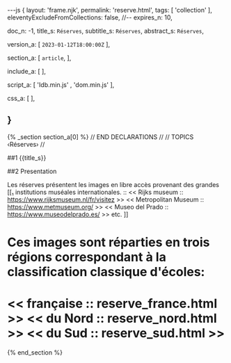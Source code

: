 ---js
{
  layout:    'frame.njk',
  permalink: 'reserve.html',
  tags:      [ 'collection' ],
  eleventyExcludeFromCollections: false,
  //-- expires_n: 10,

  doc_n:      -1,
  title_s:    `Réserves`,
  subtitle_s: `Réserves`,
  abstract_s: `Réserves`,

  version_a:
  [
    `2023-01-12T18:00:00Z`
  ],

  section_a:
  [
    `article`,
  ],

  include_a:
  [
  ],

  script_a:
  [
    'Idb.min.js'
  , 'dom.min.js'
  ],

  css_a:
  [
  ],

}
---
{% _section section_a[0] %}
// END DECLARATIONS //
//  TOPICS
‹Réserves›
//



##1  {{title_s}}


##2  Presentation

Les réserves présentent les images en libre accès provenant des grandes
[[₁  institutions muséales internationales.  ::
     << Rijks museum  ::  https://www.rijksmuseum.nl/fr/visitez >>
     << Metropolitan Museum  ::  https://www.metmuseum.org/ >>
     << Museo del Prado  ::  https://www.museodelprado.es/ >>
     etc.  ]]

Ces images sont réparties en trois régions correspondant à la classification classique d'écoles:
==
<< française  ::  reserve_france.html >>
<< du Nord  ::  reserve_nord.html >>
<< du Sud  ::  reserve_sud.html >>
==

{% end_section %}
